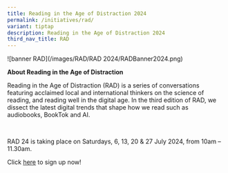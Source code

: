 ```yaml
---
title: Reading in the Age of Distraction 2024
permalink: /initiatives/rad/
variant: tiptap
description: Reading in the Age of Distraction 2024
third_nav_title: RAD
---
```

<p>![banner RAD](/images/RAD/RAD 2024/RADBanner2024.png)</p>
<p><strong>About Reading in the Age of Distraction</strong>
</p>
<p>Reading in the Age of Distraction (RAD) is a series of conversations featuring
acclaimed local and international thinkers on the science of reading, and
reading well in the digital age. In the third edition of RAD, we dissect
the latest digital trends that shape how we read such as audiobooks, BookTok
and AI.</p>
<p>&nbsp;</p>
<p>RAD 24 is taking place on Saturdays, 6, 13, 20 &amp; 27 July 2024, from
10am – 11.30am.</p>
<p>Click <a href="https://go.gov.sg/nlb-rad2024" rel="noopener noreferrer nofollow" target="_blank"><u>here</u></a> to
sign up now!</p>
<p>&nbsp;</p>
<p></p>
<p>&nbsp;</p>
<p></p>